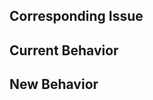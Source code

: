 ## Corresponding Issue
<!--- Tell us to what issue this pullrequest correlates to if there is one -->

## Current Behavior
<!--- Tell us what happens instead of the expected behavior -->

## New Behavior
<!--- Tell us what happens with your solution -->


